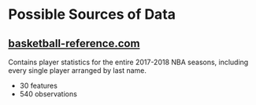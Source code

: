 # Possible Sources of Data

## [basketball-reference.com](https://www.basketball-reference.com/leagues/NBA_2018_per_game.html)

Contains player statistics for the entire 2017-2018 NBA seasons, including every single player arranged by last name.

- 30 features
- 540 observations

